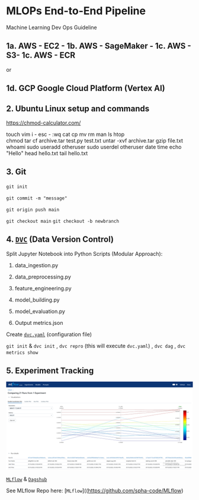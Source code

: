 # MLOPs End-to-End Pipeline
Machine Learning Dev Ops Guideline

## 1a. AWS - EC2 - 1b. AWS - SageMaker - 1c. AWS - S3- 1c. AWS - ECR

or

## 1d. GCP Google Cloud Platform (Vertex AI)

## 2. Ubuntu Linux setup and commands
   
   https://chmod-calculator.com/
   
   touch   vim i - esc - :wq   cat   cp   mv   rm    man ls    htop    
   chmod     tar cf archive.tar test.py test.txt    untar -xvf archive.tar    gzip file.txt    whoami    sudo useradd otheruser    sudo userdel otheruser    date    time    echo "Hello"    head hello.txt    tail hello.txt
   
## 3. Git

   `git init`

   `git commit -m "message"`
   
   `git origin push main`
   
   `git checkout main`
   `git checkout -b newbranch`

## 4. [`DVC`](https://dvc.org/doc/start) (Data Version Control) 

Split Jupyter Notebook into Python Scripts (Modular Approach):

1. data_ingestion.py 
2. data_preprocessing.py
3. feature_engineering.py
4. model_building.py
5. model_evaluation.py 

6. Output metrics.json

Create  [`dvc.yaml`](./dvc.yaml) (configuration file)

`git init` & `dvc init` , `dvc repro` (this will execute `dvc.yaml`) , `dvc dag` , `dvc metrics show` 

## 5. Experiment Tracking 

   ![`MLflow Metrics`](https://github.com/spha-code/MLflow/blob/main/MLflow_Metrics.png)

   [`MLflow`](https://mlflow.org/) & [`Dagshub`]( https://github.com/DagsHub)

   See MLflow Repo here: [`MLflow`]((https://github.com/spha-code/MLflow)
   
  

